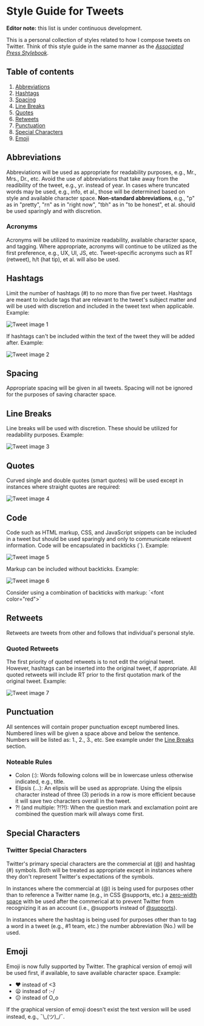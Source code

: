 # Style Guide for Tweets

**Editor note:** this list is under continuous development.

This is a personal collection of styles related to how I compose tweets on Twitter. Think of this style guide in the same manner as the [*Associated Press Stylebook*](http://en.wikipedia.org/wiki/AP_Stylebook).

## Table of contents

1. [Abbreviations](#abbreviations)
2. [Hashtags](#hashtags)
3. [Spacing](#spacing)
4. [Line Breaks](#line-breaks)
5. [Quotes](#quotes)
6. [Retweets](#retweets)
7. [Punctuation](#punctuation)
8. [Special Characters](#special-characters)
9. [Emoji](#emoji)

## Abbreviations

Abbreviations will be used as appropriate for readability purposes, e.g., Mr., Mrs., Dr., etc. Avoid the use of abbreviations that take away from the readibility of the tweet, e.g., yr. instead of year. In cases where truncated words may be used, e.g., info, et al., those will be determined based on style and available character space. **Non-standard abbreviations**, e.g., "p" as in "pretty", "rn" as in "right now", "tbh" as in "to be honest", et al. should be used sparingly and with discretion.

### Acronyms

Acronyms will be utilized to maximize readability, available character space, and tagging. Where appropriate, acronyms will continue to be utilized as the first preference, e.g., UX, UI, JS, etc. Tweet-specific acronyms such as RT (retweet), h/t (hat tip), et al. will also be used.


## Hashtags

Limit the number of hashtags (#) to no more than five per tweet. Hashtags are meant to include tags that are relevant to the tweet's subject matter and will be used with discretion and included in the tweet text when applicable. Example:

![Tweet image 1](/img/img_7.png)

If hashtags can't be included within the text of the tweet they will be added after. Example:

![Tweet image 2](/img/img_5.png)


## Spacing

Appropriate spacing will be given in all tweets. Spacing will not be ignored for the purposes of saving character space.


## Line Breaks

Line breaks will be used with discretion. These should be utilized for readability purposes. Example:

![Tweet image 3](/img/img_4.png)


## Quotes

Curved single and double quotes (smart quotes) will be used except in instances where straight quotes are required:

![Tweet image 4](/img/img_2.png)


## Code

Code such as HTML markup, CSS, and JavaScript snippets can be included in a tweet but should be used sparingly and only to communicate relavent information. Code will be encapsulated in backticks (&#x60;). Example:

![Tweet image 5](/img/img_9.png)

Markup can be included without backticks. Example:

![Tweet image 6](/img/img_1.png)

Consider using a combination of backticks with markup: &#x60;&lt;font color="red"&gt;&#x60;


## Retweets

Retweets are tweets from other and follows that individual's personal style.

### Quoted Retweets

The first priority of quoted retweets is to not edit the original tweet. However, hashtags can be inserted into the original tweet, if appropriate. All quoted retweets will include RT prior to the first quotation mark of the original tweet. Example:

![Tweet image 7](/img/img_3.png)


## Punctuation

All sentences will contain proper punctuation except numbered lines. Numbered lines will be given a space above and below the sentence. Numbers will be listed as: 1., 2., 3., etc. See example under the [Line Breaks](#line-breaks) section.

### Noteable Rules
* Colon (:): Words following colons will be in lowercase unless otherwise indicated, e.g., title.
* Elipsis (...): An elipsis will be used as appropriate. Using the elipsis character instead of three (3) periods in a row is more efficient because it will save two characters overall in the tweet. 
* ?! (and multiple: ?!?!): When the question mark and exclamation point are combined the question mark will always come first.


## Special Characters

### Twitter Special Characters

Twitter's primary special characters are the commercial at (@) and hashtag (#) symbols. Both will be treated as appropriate except in instances where they don't represent Twitter's expectations of the symbols.

In instances where the commercial at (@) is being used for purposes other than to reference a Twitter name (e.g., in CSS @supports, etc.) a [zero-width space](http://dontatmention.it/) with be used after the commerical at to prevent Twitter from recognizing it as an account (i.e., @supports instead of [@supports](http://twitter.com/supports)).

In instances where the hashtag is being used for purposes other than to tag a word in a tweet (e.g., #1 team, etc.) the number abbreviation (No.) will be used.


## Emoji

Emoji is now fully supported by Twitter. The graphical version of emoji will be used first, if available, to save available character space. Example:

* :heart: instead of <3
* :frowning: instead of :-/
* :confused: instead of O_o

If the graphical version of emoji doesn't exist the text version will be used instead, e.g., ¯\\\_(ツ)_/¯.
